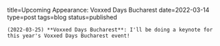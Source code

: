 
title=Upcoming Appearance: Voxxed Days Bucharest
date=2022-03-14
type=post
tags=blog
status=published
~~~~~~
(2022-03-25) **Voxxed Days Bucharest**: I'll be doing a keynote for this year's Voxxed Days Bucharest event!  
            